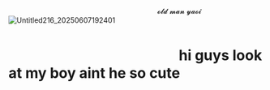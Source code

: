 　　　　　　　　　　　　　　　　　　　　　𝓸𝓵𝓭 𝓶𝓪𝓷 𝔂𝓪𝓸𝓲
![Untitled216_20250607192401](https://github.com/user-attachments/assets/bf659219-1bf5-4768-a593-e17e93e7261e)
# 　　　　　　　　　　　　hi guys look at my boy aint he so cute
